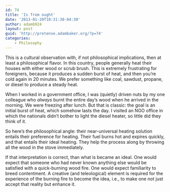 ```yaml
---
id: 74
title: 'Is from ought'
date: '2013-01-20T10:31:30-04:30'
author: adamb924
layout: post
guid: 'http://pretense.adambaker.org/?p=74'
categories:
    - Philosophy
---
```


This is a cultural observation with, if not philosophical implications, then at least a philosophical flavor. In this country, people generally heat their houses with either wood or scrub brush. This is extremely frustrating for foreigners, because it produces a sudden burst of heat, and then you’re cold again in 20 minutes. We prefer something like coal, sawdust, propane, or diesel to produce a steady heat.

When I worked in a government office, I was (quietly) driven nuts by my one colleague who *always* burnt the entire day’s wood when he arrived in the morning. We were freezing after lunch. But that is classic: the goal is an initial burst of heat, which somehow lasts the day. I visited an NGO office in which the nationals didn’t bother to light the diesel heater, so little did they think of it.

So here’s the philosophical angle: their near-universal heating solution entails their preference for heating. Their fuel burns hot and expires quickly, and that entails their ideal heating. They help the process along by throwing all the wood in the stove immediately.

If that interpretation is correct, than what is became an ideal. One would expect that someone who had never known anything else would be satisfied with a quick-burning wood fire. One would expect familiarity to breed contentment. A creative (and teleological) element is required for the experience of the burning fire to become the idea, i.e., to make one not just accept that reality but enhance it.